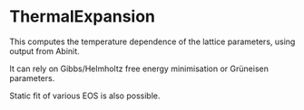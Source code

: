 # ThermalExpansion
This computes the temperature dependence of the lattice parameters, using output from Abinit.

It can rely on Gibbs/Helmholtz free energy minimisation or Grüneisen parameters. 

Static fit of various EOS is also possible.
